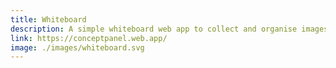 ```yaml
---
title: Whiteboard
description: A simple whiteboard web app to collect and organise images and text.
link: https://conceptpanel.web.app/
image: ./images/whiteboard.svg
---
```

